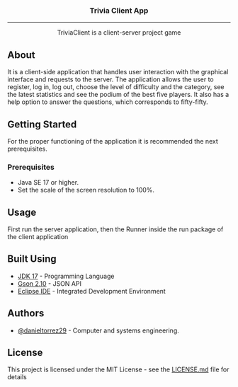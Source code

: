 <h3 align="center">Trivia Client App</h3>

---

<p align="center"> TriviaClient is a client-server project game
    <br> 
</p>


## About

It is a client-side application that handles user interaction with the graphical interface and requests to the server.
The application allows the user to register, log in, log out, choose the level of difficulty and the category, see the latest statistics and see the podium of the best five players. It also has a help option to answer the questions, which corresponds to fifty-fifty.

## Getting Started

For the proper functioning of the application it is recommended the next prerequisites.

### Prerequisites

- Java SE 17 or higher.
- Set the scale of the screen resolution to 100%.



## Usage

First run the server application, then the Runner inside the run package of the client application

## Built Using

- [JDK 17](https://docs.oracle.com/en/java/javase/17/docs/api/index.html) - Programming Language
- [Gson 2.10](https://javadoc.io/doc/com.google.code.gson/gson/latest/com.google.gson/module-summary.html) - JSON API
- [Eclipse IDE](https://eclipseide.org) - Integrated Development Environment

## Authors

- [@danieltorrez29](https://github.com/danieltorrez29) - Computer and systems engineering.

## License

This project is licensed under the MIT License - see the [LICENSE.md](LICENSE.md) file for details
